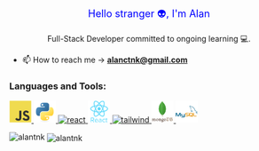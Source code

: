 <p align="center" style="color: blue; font-size: 18px;">Hello stranger 👽, I'm Alan</p>
<p align="center">Full-Stack Developer committed to ongoing learning 💻.</p>

- 📫 How to reach me -> **alanctnk@gmail.com**

<h3 align="left">Languages and Tools:</h3>
<p align="left">
  <!-- Linguagens de Programação -->
  <a href="https://developer.mozilla.org/en-US/docs/Web/JavaScript" target="_blank" rel="noreferrer">
    <img src="https://raw.githubusercontent.com/devicons/devicon/master/icons/javascript/javascript-original.svg" alt="javascript" width="40" height="40"/>
  </a>
  <a href="https://www.python.org" target="_blank" rel="noreferrer">
    <img src="https://raw.githubusercontent.com/devicons/devicon/master/icons/python/python-original.svg" alt="python" width="40" height="40"/>
  </a>

  <!-- Frameworks -->
  <a href="https://nextjs.org/" target="_blank" rel="noreferrer">
    <img src="https://static-00.iconduck.com/assets.00/nextjs-icon-1024x1024-5et230l7.png" alt="react" width="40" height="40"/>
  </a>
  <a href="https://reactjs.org/" target="_blank" rel="noreferrer">
    <img src="https://raw.githubusercontent.com/devicons/devicon/master/icons/react/react-original-wordmark.svg" alt="react" width="40" height="40"/>
  </a>

  <!-- Outros -->
  <a href="https://tailwindcss.com/" target="_blank" rel="noreferrer">
    <img src="https://www.vectorlogo.zone/logos/tailwindcss/tailwindcss-icon.svg" alt="tailwind" width="40" height="40"/>
  </a>
  <a href="https://www.mongodb.com/" target="_blank" rel="noreferrer">
    <img src="https://raw.githubusercontent.com/devicons/devicon/master/icons/mongodb/mongodb-original-wordmark.svg" alt="mongodb" width="40" height="40"/>
  </a>
  <a href="https://www.mysql.com/" target="_blank" rel="noreferrer">
    <img src="https://raw.githubusercontent.com/devicons/devicon/master/icons/mysql/mysql-original-wordmark.svg" alt="mysql" width="40" height="40"/>
  </a>
</p>


<p><img align="left" src="https://github-readme-stats.vercel.app/api/top-langs?username=alantnk&show_icons=true&title_color=000000&text_color=000000&bg_color=ffffff&hide_border=true&locale=en&layout=compact" alt="alantnk" /></p>

<p>&nbsp;<img align="center" src="https://github-readme-stats.vercel.app/api?username=alantnk&show_icons=true&locale=en" alt="alantnk" /></p>

